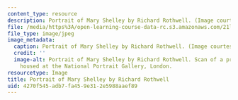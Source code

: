 ```yaml
---
content_type: resource
description: Portrait of Mary Shelley by Richard Rothwell. (Image courtesy of wikipedia.org.)
file: /media/https%3A/open-learning-course-data-rc.s3.amazonaws.com/21l-000j-writing-about-literature-fall-2010/4270f545adb7fa459e312e5988aaef89_21l-000jf10-th.jpg
file_type: image/jpeg
image_metadata:
  caption: Portrait of Mary Shelley by Richard Rothwell. (Image courtesy of [wikipedia.org](http://en.wikipedia.org/wiki/File:RothwellMaryShelley.jpg).)
  credit: ''
  image-alt: Portrait of Mary Shelley by Richard Rothwell. Scan of a print. Original
    housed at the National Portrait Gallery, London.
resourcetype: Image
title: Portrait of Mary Shelley by Richard Rothwell
uid: 4270f545-adb7-fa45-9e31-2e5988aaef89
---
```

